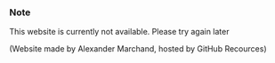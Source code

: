 ### Note
This website is currently not available. Please try again later

(Website made by Alexander Marchand, hosted by GitHub Recources)
